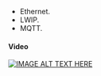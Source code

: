 <ul>
	<li>Ethernet.</li>
  <li>LWIP.</li>
  <li>MQTT.</li>
</ul>


#### Video ####
[![IMAGE ALT TEXT HERE](https://img.youtube.com/vi/NwuwEGV-9ro/0.jpg)](https://www.youtube.com/watch?v=NwuwEGV-9ro)

